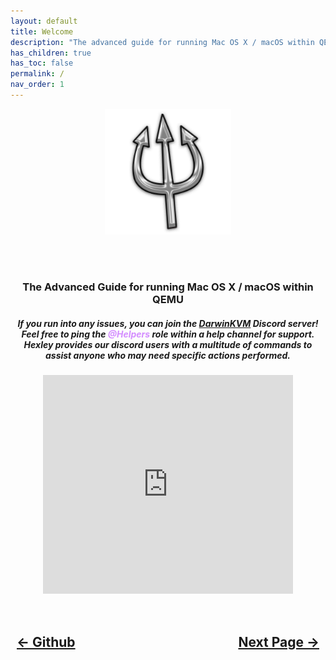 ```yaml
---
layout: default
title: Welcome
description: "The advanced guide for running Mac OS X / macOS within QEMU."
has_children: true
has_toc: false
permalink: /
nav_order: 1
---
```


<style>
  .alignment_img {
    position: relative;
    top: +7px;
    left: -12px;
  }

  .alignment_img_alt {
    position: relative;
    bottom: +10px;
    left: -9px;
  }

  .tagline {
      text-align: center;
      top: -65px;
  }

  .welcome-text {
      text-align: center;
      top: -20px;
  }

  .help-text {
      text-align: center;
      top: -50px;
  }

  .requirements {
      text-align: center;
      top: -35px;
  }

  .support {
      text-align: center;
      top: -20px;
  }

  .navigation-container {
    display: flex;
    justify-content: space-between;
    align-items: center;
    width: 100%;
  }
  
  .nav-button {
    margin: 10px;
  }

</style>

<p align="center">
  <img src="./assets/royalgraphx/DarwinKVMLogo.png" width="40%" height="40%">
</p>
<br>
<br>

<!--
<p align="center">
  <img width="650" height="200" src="./assets/DarwinKVM/HeaderTextOnly.png" class="alignment_img_alt">
</p>
-->

<h3 class="tagline">The Advanced Guide for running Mac OS X / macOS within QEMU</h3>
<h5 class="help-text">If you run into any issues, you can join the <a href="https://discord.gg/ryQFC8Vk7b">DarwinKVM</a> Discord server! Feel free to ping the <span style="color: #d48dff;">@Helpers</span> role within a help channel for support. Hexley provides our discord users with a multitude of commands to assist anyone who may need specific actions performed.</h5>
<div style="display: flex; justify-content: center; align-items: center;">
    <iframe src="https://discord.com/widget?id=1131552514412654683&theme=dark" width="400" height="350" allowtransparency="true" frameborder="0" sandbox="allow-popups allow-popups-to-escape-sandbox allow-same-origin allow-scripts"></iframe>
</div>

<h2 align="center">
  <br>
  <div class="navigation-container">
    <a class="nav-button" href="https://github.com/royalgraphx/DarwinKVM">&larr; Github</a>
    <a class="nav-button" href="docs/01-WelcomeArea/01-About.html">Next Page &rarr;</a>
  </div>
  <br>
</h2>

